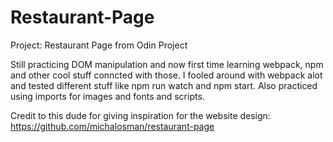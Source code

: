 # Restaurant-Page
Project: Restaurant Page from Odin Project

Still practicing DOM manipulation and now first time learning webpack, npm and other cool stuff conncted with those. I fooled around with webpack alot and tested different stuff like npm run watch and npm start. Also practiced using imports for images and fonts and scripts.

Credit to this dude for giving inspiration for the website design:
https://github.com/michalosman/restaurant-page